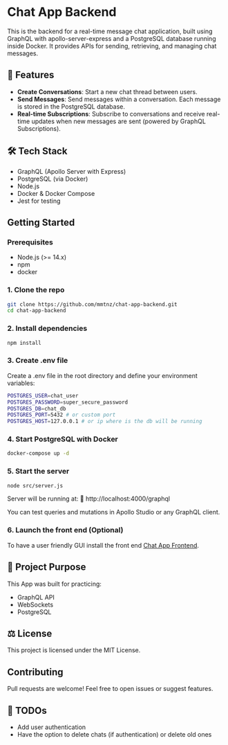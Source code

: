 # Chat App Backend

This is the backend for a real-time message chat application, built using GraphQL with apollo-server-express and a PostgreSQL database running inside Docker. It provides APIs for sending, retrieving, and managing chat messages.

## 🚀 Features
- **Create Conversations**:
Start a new chat thread between users. 
- **Send Messages**:
Send messages within a conversation. Each message is stored in the PostgreSQL database.
- **Real-time Subscriptions**:
Subscribe to conversations and receive real-time updates when new messages are sent (powered by GraphQL Subscriptions).

## 🛠️ Tech Stack

- GraphQL (Apollo Server with Express)
- PostgreSQL (via Docker)
- Node.js
- Docker & Docker Compose
- Jest for testing

## Getting Started

### Prerequisites

- Node.js (>= 14.x)
- npm
- docker

### 1. Clone the repo
```bash
git clone https://github.com/mmtnz/chat-app-backend.git
cd chat-app-backend
```

### 2. Install dependencies
```bash
npm install
```

### 3. Create .env file
Create a .env file in the root directory and define your environment variables:
```bash
POSTGRES_USER=chat_user
POSTGRES_PASSWORD=super_secure_password
POSTGRES_DB=chat_db
POSTGRES_PORT=5432 # or custom port
POSTGRES_HOST=127.0.0.1 # or ip where is the db will be running
```

### 4. Start PostgreSQL with Docker
```bash
docker-compose up -d
```

### 5. Start the server
```bash
node src/server.js
```

Server will be running at:
🔗 http://localhost:4000/graphql

You can test queries and mutations in Apollo Studio or any GraphQL client.

### 6. Launch the front end (Optional)
To have a user friendly GUI install the front end [Chat App Frontend](https://github.com/mmtnz/chat-app-front).

## 🎯 Project Purpose
This App was built for practicing:

- GraphQL API
- WebSockets
- PostgreSQL

## ⚖️ License
This project is licensed under the MIT License.

## Contributing
Pull requests are welcome! Feel free to open issues or suggest features.


## 📌 TODOs
- Add user authentication
- Have the option to delete chats (if authentication) or delete old ones